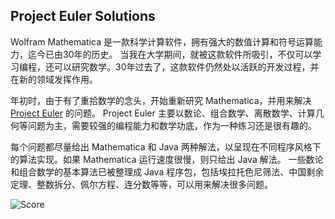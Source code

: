 ## Project Euler Solutions

Wolfram Mathematica 是一款科学计算软件，拥有强大的数值计算和符号运算能力，迄今已由30年的历史。
当我在大学期间，就被这款软件所吸引，不仅可以学习编程，还可以研究数学。30年过去了，这款软件仍然处以活跃的开发过程，并在新的领域发挥作用。

年初时，由于有了重拾数学的念头，开始重新研究 Mathematica，并用来解决 [Project Euler](https://projecteuler.net) 的问题。
Project Euler 主要以数论、组合数学、离散数学、计算几何等问题为主，需要较强的编程能力和数学功底，作为一种练习还是很有趣的。

每个问题都尽量给出 Mathematica 和 Java 两种解法，以呈现在不同程序风格下的算法实现。如果 Mathematica 运行速度很慢，则只给出 Java 解法。
一些数论和组合数学的基本算法已被整理成 Java 程序包，包括埃拉托色尼筛法、中国剩余定理、整数拆分、佩尔方程、连分数等等，可以用来解决很多问题。

![Score](https://projecteuler.net/profile/redhill42.png)

